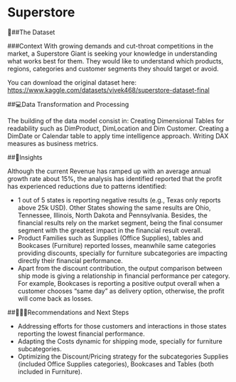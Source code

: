 # Superstore

🧮##The Dataset

###Context
With growing demands and cut-throat competitions in the market, a Superstore Giant is seeking your knowledge in understanding what works best for them. They would like to understand which products, regions, categories and customer segments they should target or avoid.

You can download the original dataset here: https://www.kaggle.com/datasets/vivek468/superstore-dataset-final

##💻Data Transformation and Processing

The building of the data model consist in:
Creating Dimensional Tables for readability such as DimProduct, DimLocation and Dim Customer.
Creating a DimDate or Calendar table to apply time intelligence approach.
Writing DAX measures as business metrics.

##🔎Insights

Although the current Revenue has ramped up with an average annual growth rate about 15%, the analysis has identified reported that the profit has experienced reductions due to patterns identified:
- 1 out of 5 states is reporting negative results (e.g., Texas only reports above 25k USD). Other States showing the same results are Ohio, Tennessee, Illinois,  North Dakota and Pennsylvania. Besides, the financial results rely on the market segment, being the final consumer segment with the greatest impact in the financial result overall.
- Product Families such as Supplies (Office Supplies), tables and Bookcases (Furniture) reported losses, meanwhile same categories providing discounts, specially for furniture subcategories are impacting directly their financial performance.
- Apart from the discount contribution, the output comparison between ship mode is giving a relationship in financial performance per category. For example, Bookcases is reporting a positive output overall when a customer chooses “same day” as delivery option, otherwise, the profit will come back as losses.

##🚶🏻‍➡️Recommendations and Next Steps

- Addressing efforts for those customers and interactions in those states reporting the lowest financial performance.
- Adapting the Costs dynamic for shipping mode, specially for furniture subcategories.
- Optimizing the Discount/Pricing strategy for the subcategories Supplies (included Office Supplies categories), Bookcases and Tables (both included in Furniture).

